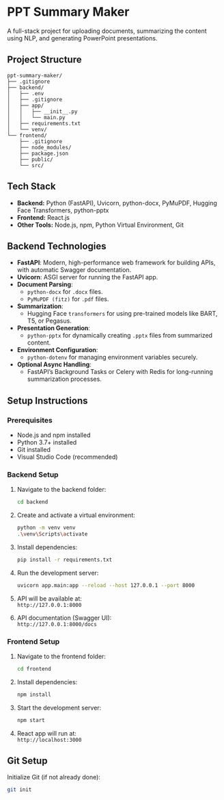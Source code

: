 # PPT Summary Maker

A full-stack project for uploading documents, summarizing the content using NLP, and generating PowerPoint presentations.

## Project Structure

```
ppt-summary-maker/
├── .gitignore
├── backend/
│   ├── .env
│   ├── .gitignore
│   ├── app/
│   │   ├── __init__.py
│   │   └── main.py
│   ├── requirements.txt
│   └── venv/
└── frontend/
    ├── .gitignore
    ├── node_modules/
    ├── package.json
    ├── public/
    └── src/
```

## Tech Stack

- **Backend:** Python (FastAPI), Uvicorn, python-docx, PyMuPDF, Hugging Face Transformers, python-pptx
- **Frontend:** React.js
- **Other Tools:** Node.js, npm, Python Virtual Environment, Git

## Backend Technologies

- **FastAPI**: Modern, high-performance web framework for building APIs, with automatic Swagger documentation.
- **Uvicorn**: ASGI server for running the FastAPI app.
- **Document Parsing**: 
  - `python-docx` for `.docx` files.
  - `PyMuPDF (fitz)` for `.pdf` files.
- **Summarization**:
  - Hugging Face `transformers` for using pre-trained models like BART, T5, or Pegasus.
- **Presentation Generation**:
  - `python-pptx` for dynamically creating `.pptx` files from summarized content.
- **Environment Configuration**:
  - `python-dotenv` for managing environment variables securely.
- **Optional Async Handling**:
  - FastAPI’s Background Tasks or Celery with Redis for long-running summarization processes.

## Setup Instructions

### Prerequisites

- Node.js and npm installed
- Python 3.7+ installed
- Git installed
- Visual Studio Code (recommended)

### Backend Setup

1. Navigate to the backend folder:

    ```bash
    cd backend
    ```

2. Create and activate a virtual environment:

    ```bash
    python -m venv venv
    .\venv\Scripts\activate
    ```

3. Install dependencies:

    ```bash
    pip install -r requirements.txt
    ```

4. Run the development server:

    ```bash
    uvicorn app.main:app --reload --host 127.0.0.1 --port 8000
    ```

5. API will be available at:  
   `http://127.0.0.1:8000`

6. API documentation (Swagger UI):  
   `http://127.0.0.1:8000/docs`

### Frontend Setup

1. Navigate to the frontend folder:

    ```bash
    cd frontend
    ```

2. Install dependencies:

    ```bash
    npm install
    ```

3. Start the development server:

    ```bash
    npm start
    ```

4. React app will run at:  
   `http://localhost:3000`

## Git Setup

Initialize Git (if not already done):

```bash
git init
```

